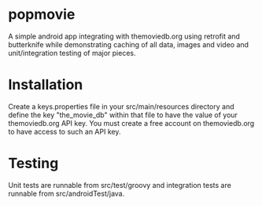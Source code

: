 # popmovie
A simple android app integrating with themoviedb.org using retrofit and butterknife while demonstrating caching of all data, images and video and unit/integration testing of major  pieces.

# Installation
Create a keys.properties file in your src/main/resources directory and define the key "the_movie_db" within that file to have the value of your themoviedb.org API key.  You must create a free account on themoviedb.org to have access to such an API key.

# Testing
Unit tests are runnable from src/test/groovy and integration tests are runnable from src/androidTest/java.
